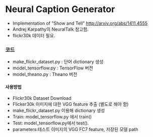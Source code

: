 # Neural Caption Generator
* Implementation of "Show and Tell" http://arxiv.org/abs/1411.4555
 * Andrej Karpathy의 NeuralTalk 참고함.
* flickr30k 데이터 필요.
 
### 코드
* make_flickr_dataset.py : 단어 dictionary 생성
* model_tensorflow.py : TensorFlow 버전
* model_theano.py : Theano 버전
 
#### 사용방법
* Flickr30k Dataset Download
* Flicker30k 이미지에 대한 VGG feature 추출 (별도로 해야 함)
* make_flickr_dataset.py 이용해 dictionary 생성
* Train: model_tensorflow.py 에서 train()
* Test: model_tensorflow.py에서 test(). 
 * parameters:테스트 이미지의 VGG FC7 feature, 저장된 모델 path
